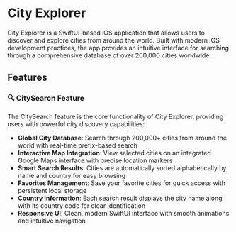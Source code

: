 # City Explorer

City Explorer is a SwiftUI-based iOS application that allows users to discover and explore cities from around the world. Built with modern iOS development practices, the app provides an intuitive interface for searching through a comprehensive database of over 200,000 cities worldwide.

## Features

### 🔍 CitySearch Feature

The CitySearch feature is the core functionality of City Explorer, providing users with powerful city discovery capabilities:

- **Global City Database**: Search through 200,000+ cities from around the world with real-time prefix-based search
- **Interactive Map Integration**: View selected cities on an integrated Google Maps interface with precise location markers
- **Smart Search Results**: Cities are automatically sorted alphabetically by name and country for easy browsing
- **Favorites Management**: Save your favorite cities for quick access with persistent local storage
- **Country Information**: Each search result displays the city name along with its country code for clear identification
- **Responsive UI**: Clean, modern SwiftUI interface with smooth animations and intuitive navigation


